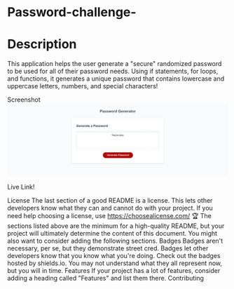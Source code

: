 # Password-challenge-

# Description
This application helps the user generate a "secure" randomized password to be used for all of their password needs. Using if statements, for loops, and functions, it generates a unique password that contains lowercase and uppercase letters, numbers, and special characters! 

Screenshot
![alt text](/assets/images/screenshotupdated.png)

Live Link!

License
The last section of a good README is a license. This lets other developers know what they can and cannot do with your project. If you need help choosing a license, use https://choosealicense.com/
:trophy: The sections listed above are the minimum for a high-quality README, but your project will ultimately determine the content of this document. You might also want to consider adding the following sections.
Badges
Badges aren't necessary, per se, but they demonstrate street cred. Badges let other developers know that you know what you're doing. Check out the badges hosted by shields.io. You may not understand what they all represent now, but you will in time.
Features
If your project has a lot of features, consider adding a heading called "Features" and list them there.
Contributing